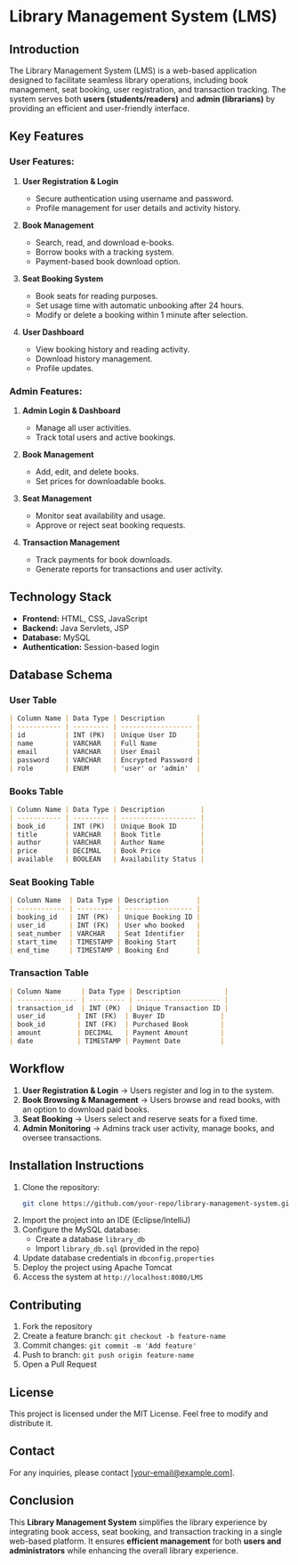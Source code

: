 # Library Management System (LMS)

## **Introduction**
The Library Management System (LMS) is a web-based application designed to facilitate seamless library operations, including book management, seat booking, user registration, and transaction tracking. The system serves both **users (students/readers)** and **admin (librarians)** by providing an efficient and user-friendly interface.

## **Key Features**
### **User Features:**
1. **User Registration & Login**
   - Secure authentication using username and password.
   - Profile management for user details and activity history.

2. **Book Management**
   - Search, read, and download e-books.
   - Borrow books with a tracking system.
   - Payment-based book download option.

3. **Seat Booking System**
   - Book seats for reading purposes.
   - Set usage time with automatic unbooking after 24 hours.
   - Modify or delete a booking within 1 minute after selection.

4. **User Dashboard**
   - View booking history and reading activity.
   - Download history management.
   - Profile updates.

### **Admin Features:**
1. **Admin Login & Dashboard**
   - Manage all user activities.
   - Track total users and active bookings.

2. **Book Management**
   - Add, edit, and delete books.
   - Set prices for downloadable books.

3. **Seat Management**
   - Monitor seat availability and usage.
   - Approve or reject seat booking requests.

4. **Transaction Management**
   - Track payments for book downloads.
   - Generate reports for transactions and user activity.

## **Technology Stack**
- **Frontend:** HTML, CSS, JavaScript
- **Backend:** Java Servlets, JSP
- **Database:** MySQL
- **Authentication:** Session-based login

## **Database Schema**
### **User Table**
```markdown
| Column Name | Data Type | Description        |
| ----------- | --------- | ------------------ |
| id          | INT (PK)  | Unique User ID     |
| name        | VARCHAR   | Full Name          |
| email       | VARCHAR   | User Email         |
| password    | VARCHAR   | Encrypted Password |
| role        | ENUM      | 'user' or 'admin'  |
```

### **Books Table**
```markdown
| Column Name | Data Type | Description         |
| ----------- | --------- | ------------------- |
| book_id     | INT (PK)  | Unique Book ID      |
| title       | VARCHAR   | Book Title          |
| author      | VARCHAR   | Author Name         |
| price       | DECIMAL   | Book Price          |
| available   | BOOLEAN   | Availability Status |
```

### **Seat Booking Table**
```markdown
| Column Name  | Data Type | Description       |
| ------------ | --------- | ----------------- |
| booking_id   | INT (PK)  | Unique Booking ID |
| user_id      | INT (FK)  | User who booked   |
| seat_number  | VARCHAR   | Seat Identifier   |
| start_time   | TIMESTAMP | Booking Start     |
| end_time     | TIMESTAMP | Booking End       |
```

### **Transaction Table**
```markdown
| Column Name     | Data Type | Description           |
| --------------- | --------- | --------------------- |
| transaction_id  | INT (PK)  | Unique Transaction ID |
| user_id        | INT (FK)  | Buyer ID              |
| book_id        | INT (FK)  | Purchased Book        |
| amount         | DECIMAL   | Payment Amount        |
| date           | TIMESTAMP | Payment Date          |
```

## **Workflow**
1. **User Registration & Login** → Users register and log in to the system.
2. **Book Browsing & Management** → Users browse and read books, with an option to download paid books.
3. **Seat Booking** → Users select and reserve seats for a fixed time.
4. **Admin Monitoring** → Admins track user activity, manage books, and oversee transactions.

## **Installation Instructions**
1. Clone the repository:
   ```sh
   git clone https://github.com/your-repo/library-management-system.git
   ```
2. Import the project into an IDE (Eclipse/IntelliJ)
3. Configure the MySQL database:
   - Create a database `library_db`
   - Import `library_db.sql` (provided in the repo)
4. Update database credentials in `dbconfig.properties`
5. Deploy the project using Apache Tomcat
6. Access the system at `http://localhost:8080/LMS`

## **Contributing**
1. Fork the repository
2. Create a feature branch: `git checkout -b feature-name`
3. Commit changes: `git commit -m 'Add feature'`
4. Push to branch: `git push origin feature-name`
5. Open a Pull Request

## **License**
This project is licensed under the MIT License. Feel free to modify and distribute it.

## **Contact**
For any inquiries, please contact [your-email@example.com].

## **Conclusion**
This **Library Management System** simplifies the library experience by integrating book access, seat booking, and transaction tracking in a single web-based platform. It ensures **efficient management** for both **users and administrators** while enhancing the overall library experience.


